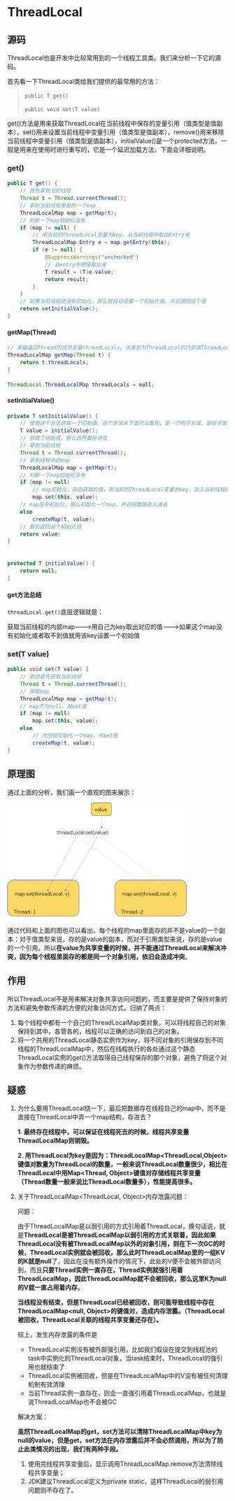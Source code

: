 # ThreadLocal

## 源码

ThreadLocal也是开发中比较常用到的一个线程工具类。我们来分析一下它的源码。

首先看一下ThreadLocal类给我们提供的最常用的方法：

> `public T get()`
>
> `public void set(T value)`

get()方法是用来获取ThreadLocal在当前线程中保存的变量引用（值类型是值副本），set()用来设置当前线程中变量引用（值类型是值副本），remove()用来移除当前线程中变量引用（值类型是值副本），initialValue()是一个protected方法，一般是用来在使用时进行重写的，它是一个延迟加载方法，下面会详细说明。

### get()

~~~java
public T get() {
    // 首先拿到当前线程
    Thread t = Thread.currentThread();
    // 拿到当前线程里面的一个map
    ThreadLocalMap map = getMap(t);
    // 判断一下map初始化没有
    if (map != null) {
        // 用当前的ThreadLocal变量为key，从当前线程中取出Entry来
        ThreadLocalMap.Entry e = map.getEntry(this);
        if (e != null) {
            @SuppressWarnings("unchecked")
            // 从entry中把值取出来
            T result = (T)e.value;
            return result;
        }
    }
    // 如果当前线程还没有初始化，那么就自动设置一个初始化值，并且返回这个值
    return setInitialValue();
}
~~~

#### getMap(Thread)

~~~java
// 直接返回Thread的成员变量threadLocals。该类型为ThreadLocal的内部类ThreadLocalMap
ThreadLocalMap getMap(Thread t) {
    return t.threadLocals;
}

ThreadLocal.ThreadLocalMap threadLocals = null;
~~~

#### setInitialValue()

~~~java
private T setInitialValue() {
    // 使用这个方法获取一个初始值。这个方法从下面可以看到，是一个钩子方法，留给子类重写，自定义逻辑的
    T value = initialValue();
    // 获取了初始值，那么自然要存进去
    // 拿到当前线程
    Thread t = Thread.currentThread();
    // 拿到线程中的map
    ThreadLocalMap map = getMap(t);
    // 判断一下map初始化没有
    if (map != null)
        // map初始化，刚刚获取的值，用当前的ThreadLocal变量为key，存入当前线程的map中
        map.set(this, value);
    // map没有初始化，那么初始化一个map，并且把数据存入进去
    else
        createMap(t, value);
    // 最后返回这个初始化值
    return value;
}


protected T initialValue() {
    return null;
}
~~~

#### get方法总结

`threadLocal.get()`底层逻辑就是：

获取当前线程的内部map———>用自己为key取出对应的值———>如果这个map没有初始化或者取不到值就用该key设置一个初始值

### set(T value)

~~~java
public void set(T value) {
    // 依旧是先获取当前线程
    Thread t = Thread.currentThread();
    // 获取map
    ThreadLocalMap map = getMap(t);
    // map不为null，就set值
    if (map != null)
        map.set(this, value);
    else
        // 为空就初始化一个map，并set值
        createMap(t, value);
}
~~~

## 原理图

通过上面的分析，我们画一个直观的图来展示：

<img src="ThreadLocal.assets/ThreadLocal%E7%90%86%E8%A7%A3%E5%9B%BE.png" style="zoom:40%;" />

通过代码和上面的图也可以看出，每个线程的map里面存的并不是value的一个副本：对于值类型来说，存的是value的副本，而对于引用类型来说，存的是value的一个引用。所以**在value为共享变量的时候，并不能通过ThreadLocal来解决冲突，因为每个线程里面存的都是同一个对象引用，依旧会造成冲突**。

## 作用

所以ThreadLocal不是用来解决对象共享访问问题的，而主要是提供了保持对象的方法和避免参数传递的方便的对象访问方式。归纳了两点：

1. 每个线程中都有一个自己的ThreadLocalMap类对象，可以将线程自己的对象保持到其中，各管各的，线程可以正确的访问到自己的对象。
2. 将一个共用的ThreadLocal静态实例作为key，将不同对象的引用保存到不同线程的ThreadLocalMap中，然后在线程执行的各处通过这个静态ThreadLocal实例的get()方法取得自己线程保存的那个对象，避免了将这个对象作为参数传递的麻烦。

## 疑惑

1. 为什么要用ThreadLocal绕一下，最后把数据存在线程自己的map中，而不是直接在ThreadLocal中弄一个map结构，存进去？

   **1. 最终存在线程中，可以保证在线程死去的时候，线程共享变量ThreadLocalMap则销毁。**

   **2. 用ThreadLocal为key是因为：ThreadLocalMap<ThreadLocal,Object>键值对数量为ThreadLocal的数量，一般来说ThreadLocal数量很少，相比在ThreadLocal中用Map<Thread, Object>键值对存储线程共享变量（Thread数量一般来说比ThreadLocal数量多），性能提高很多。**

2. 关于ThreadLocalMap<ThreadLocal, Object>内存泄露问题：

   问题：

   由于ThreadLocalMap是以弱引用的方式引用着ThreadLocal，换句话说，就是**ThreadLocal是被ThreadLocalMap以弱引用的方式关联着，因此如果ThreadLocal没有被ThreadLocalMap以外的对象引用，则在下一次GC的时候，ThreadLocal实例就会被回收，那么此时ThreadLocalMap里的一组KV的K就是null**了，因此在没有额外操作的情况下，此处的V便不会被外部访问到，而且**只要Thread实例一直存在，Thread实例就强引用着ThreadLocalMap，因此ThreadLocalMap就不会被回收，那么这里K为null的V就一直占用着内存**。

   **当线程没有结束，但是ThreadLocal已经被回收，则可能导致线程中存在ThreadLocalMap<null, Object>的键值对，造成内存泄露。（ThreadLocal被回收，ThreadLocal关联的线程共享变量还存在）。**

   综上，发生内存泄露的条件是

   - ThreadLocal实例没有被外部强引用，比如我们假设在提交到线程池的task中实例化的ThreadLocal对象，当task结束时，ThreadLocal的强引用也就结束了
   - ThreadLocal实例被回收，但是在ThreadLocalMap中的V没有被任何清理机制有效清理
   - 当前Thread实例一直存在，则会一直强引用着ThreadLocalMap，也就是说ThreadLocalMap也不会被GC

   

   解决方案：

   **虽然ThreadLocalMap的get，set方法可以清除ThreadLocalMap中key为null的value，但是get，set方法在内存泄露后并不会必然调用，所以为了防止此类情况的出现，我们有两种手段。**

   1. 使用完线程共享变量后，显示调用ThreadLocalMap.remove方法清除线程共享变量；
   2. JDK建议ThreadLocal定义为private static，这样ThreadLocal的弱引用问题则不存在了。

